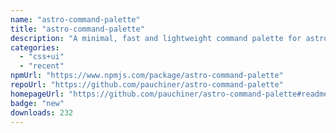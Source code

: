 ```yaml
---
name: "astro-command-palette"
title: "astro-command-palette"
description: "A minimal, fast and lightweight command palette for astro with no dependencies"
categories:
  - "css+ui"
  - "recent"
npmUrl: "https://www.npmjs.com/package/astro-command-palette"
repoUrl: "https://github.com/pauchiner/astro-command-palette"
homepageUrl: "https://github.com/pauchiner/astro-command-palette#readme"
badge: "new"
downloads: 232
---
```

